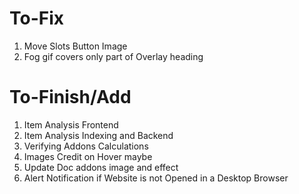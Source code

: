 # To-Fix

1) Move Slots Button Image
2) Fog gif covers only part of Overlay heading


# To-Finish/Add

1) Item Analysis Frontend
2) Item Analysis Indexing and Backend
3) Verifying Addons Calculations
4) Images Credit on Hover maybe
5) Update Doc addons image and effect
6) Alert Notification if Website is not Opened in a Desktop Browser 
